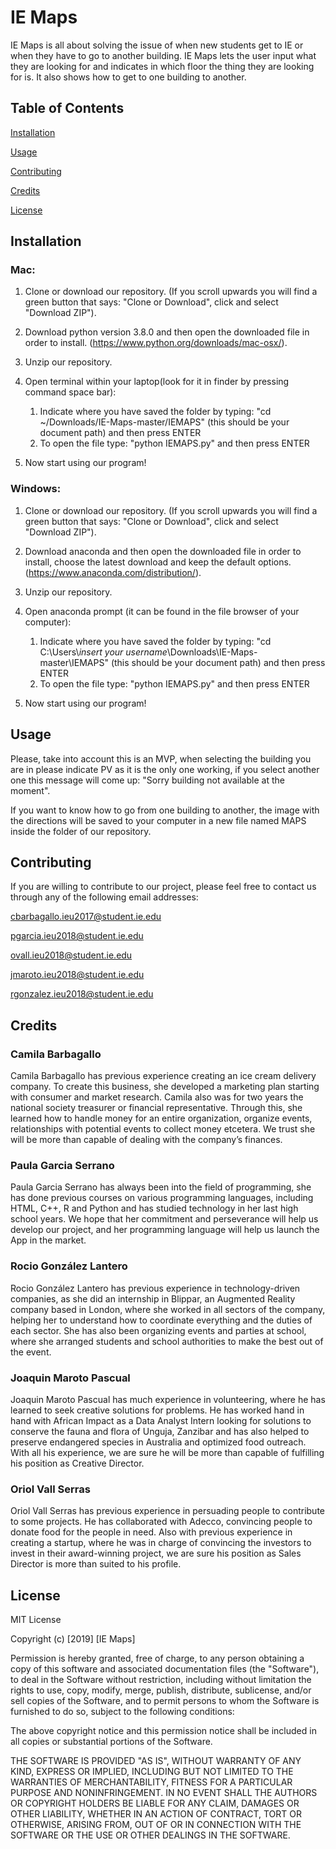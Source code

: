 # IE Maps
IE Maps is all about solving the issue of when new students get to IE or when they have to go to another building. IE Maps lets the user input what they are looking for and indicates in which floor the thing they are looking for is. It also shows how to get to one building to another. 
## Table of Contents 
[Installation](#installation)  

[Usage](#usage) 

[Contributing](#contributing) 

[Credits](#credits)

[License](#license) 


<a name="installation"/>

## Installation
### Mac:

1. Clone or download our repository. (If you scroll upwards you will find a green button that says: "Clone or Download", click and select "Download ZIP").

2. Download python version 3.8.0 and then open the downloaded file in order to install. 
(https://www.python.org/downloads/mac-osx/).

3. Unzip our repository.

4. Open terminal within your laptop(look for it in finder by pressing command space bar):
   1. Indicate where you have saved the folder by typing: "cd ~/Downloads/IE-Maps-master/IEMAPS" (this should be your document         path) and then press ENTER
   2. To open the file type: "python IEMAPS.py" and then press ENTER

5. Now start using our program!

### Windows:

1. Clone or download our repository. (If you scroll upwards you will find a green button that says: "Clone or Download", click and select "Download ZIP").

2. Download anaconda and then open the downloaded file in order to install, choose the latest download and keep the default options. (https://www.anaconda.com/distribution/).

3. Unzip our repository.

4. Open anaconda prompt (it can be found in the file browser of your computer):
   1. Indicate where you have saved the folder by typing: 
   "cd C:\Users\\_insert your username_\Downloads\IE-Maps-master\IEMAPS" (this should be your document path) and then press ENTER
   2. To open the file type: "python IEMAPS.py" and then press ENTER

5. Now start using our program!

<a name="usage"/>

## Usage

Please, take into account this is an MVP, when selecting the building you are in please indicate PV as it is the only one working, if you select another one this message will come up: "Sorry building not available at the moment".

If you want to know how to go from one building to another, the image with the directions will be saved to your computer in a new file named MAPS inside the folder of our repository.


<a name="contributing"/>

## Contributing
If you are willing to contribute to our project, please feel free to contact us through any of the following email addresses:

cbarbagallo.ieu2017@student.ie.edu

pgarcia.ieu2018@student.ie.edu

ovall.ieu2018@student.ie.edu

jmaroto.ieu2018@student.ie.edu

rgonzalez.ieu2018@student.ie.edu

<a name="credits"/>

## Credits
### Camila Barbagallo 
   Camila Barbagallo has previous experience creating an ice cream delivery company. To create this business, she developed a marketing plan starting with consumer and market research. Camila also was for two years the national society treasurer or financial representative. Through this, she learned how to handle money for an entire organization, organize events, relationships with potential events to collect money etcetera. We trust she will be more than capable of dealing with the company’s finances.
### Paula Garcia Serrano
  Paula Garcia Serrano has always been into the field of programming, she has done previous courses on various programming languages, including HTML, C++, R and Python and has studied technology in her last high school years. We hope that her commitment and perseverance will help us develop our project, and her programming language will help us launch the App in the market.
### Rocio González Lantero
  Rocio González Lantero has previous experience in technology-driven companies, as she did an internship in Blippar, an Augmented Reality company based in London, where she worked in all sectors of the company, helping her to understand how to coordinate everything and the duties of each sector. She has also been organizing events and parties at school, where she arranged students and school authorities to make the best out of the event. 
### Joaquin Maroto Pascual
  Joaquin Maroto Pascual has much experience in volunteering, where he has learned to seek creative solutions for problems. He has worked hand in hand with African Impact as a Data Analyst Intern looking for solutions to conserve the fauna and flora of Unguja, Zanzibar and has also helped to preserve endangered species in Australia and optimized food outreach. With all his experience, we are sure he will be more than capable of fulfilling his position as Creative Director.
### Oriol Vall Serras
  Oriol Vall Serras has previous experience in persuading people to contribute to some projects. He has collaborated with Adecco, convincing people to donate food for the people in need. Also with previous experience in creating a startup, where he was in charge of convincing the investors to invest in their award-winning project, we are sure his position as Sales Director is more than suited to his profile.

<a name="license"/>

## License
MIT License

Copyright (c) [2019] [IE Maps]

Permission is hereby granted, free of charge, to any person obtaining a copy
of this software and associated documentation files (the "Software"), to deal
in the Software without restriction, including without limitation the rights
to use, copy, modify, merge, publish, distribute, sublicense, and/or sell
copies of the Software, and to permit persons to whom the Software is
furnished to do so, subject to the following conditions:

The above copyright notice and this permission notice shall be included in all
copies or substantial portions of the Software.

THE SOFTWARE IS PROVIDED "AS IS", WITHOUT WARRANTY OF ANY KIND, EXPRESS OR
IMPLIED, INCLUDING BUT NOT LIMITED TO THE WARRANTIES OF MERCHANTABILITY,
FITNESS FOR A PARTICULAR PURPOSE AND NONINFRINGEMENT. IN NO EVENT SHALL THE
AUTHORS OR COPYRIGHT HOLDERS BE LIABLE FOR ANY CLAIM, DAMAGES OR OTHER
LIABILITY, WHETHER IN AN ACTION OF CONTRACT, TORT OR OTHERWISE, ARISING FROM,
OUT OF OR IN CONNECTION WITH THE SOFTWARE OR THE USE OR OTHER DEALINGS IN THE
SOFTWARE.
